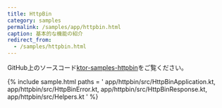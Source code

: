 ```yaml
---
title: HttpBin
category: samples
permalink: /samples/app/httpbin.html
caption: 基本的な機能の紹介
redirect_from:
  - /samples/httpbin.html
---
```


GitHub上のソースコード[ktor-samples-httpbin](https://github.com/ktorio/ktor-samples/tree/master/app/httpbin)をご覧ください。

{% include sample.html paths = '
    app/httpbin/src/HttpBinApplication.kt,
    app/httpbin/src/HttpBinError.kt,
    app/httpbin/src/HttpBinResponse.kt,
    app/httpbin/src/Helpers.kt
' %}

